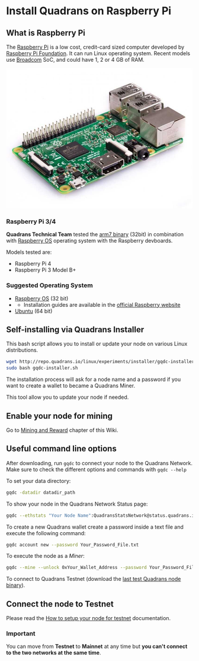 Install Quadrans on Raspberry Pi
================================

## What is Raspberry Pi

The [Raspberry Pi](https://www.raspberrypi.org) is a low cost, credit-card sized computer developed by [Raspberry Pi Foundation](https://www.raspberrypi.org). It can run Linux operating system. Recent models use [Broadcom](https://en.wikipedia.org/wiki/Broadcom_Inc.) SoC, and could have 1, 2 or 4 GB of RAM.


![img400](../../_static/images/nodes/raspberry-pi-3-board.jpg)

### Raspberry Pi 3/4

**Quadrans Technical Team** tested the [arm7 binary](http://repo.quadrans.io/arm/arm7/) (32bit) in combination with [Raspberry OS](https://www.raspberrypi.org/software/) operating system with the Raspberry devboards.

Models tested are:

* Raspberry Pi 4
* Raspberry Pi 3 Model B+


### Suggested Operating System
* [Raspberry OS](https://www.raspberrypi.org/software/) (32 bit)
* * Installation guides are available in the [official Raspberry website](https://www.raspberrypi.org)
* [Ubuntu](https://ubuntu.com/download/raspberry-pi) (64 bit)

## Self-installing via Quadrans Installer

This bash script allows you to install or update your node on various Linux distributions.

``` bash
wget http://repo.quadrans.io/linux/experiments/installer/gqdc-installer.sh
sudo bash gqdc-installer.sh
``` 

The installation process will ask for a node name and a password if you want to create a wallet to became a Quadrans Miner.

This tool allow you to update your node if needed.

## Enable your node for mining

Go to [Mining and Reward](../../cryptocurrencies/mining_and_reward) chapter of this Wiki.

## Useful command line options 

After downloading, run `gqdc` to connect your node to the Quadrans Network. Make sure to check the different options and commands with `gqdc --help`

To set your data directory:

``` bash
gqdc -datadir datadir_path
``` 

To show your node in the Quadrans Network Status page:

``` bash
gqdc --ethstats "Your Node Name":QuadransStatsNetwork@status.quadrans.io:3000
``` 

To create a new Quadrans wallet create a password inside a text file and execute the following command:

``` bash
gqdc account new --password Your_Password_File.txt
``` 

To execute the node as a *Miner*:

``` bash
gqdc --mine --unlock 0xYour_Wallet_Address --password Your_Password_File.txt
``` 

To connect to Quadrans Testnet (download the [last test Quadrans node binary](../management/testnet)).

## Connect the node to Testnet 

Please read the [How to setup your node for testnet](../management/testnet) documentation.

### Important

You can move from **Testnet** to **Mainnet** at any time but **you can\'t connect to the two networks at the same time**.